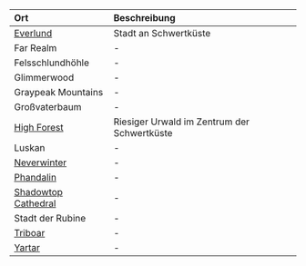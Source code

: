 | Ort | Beschreibung |
|:------------|:----------------|
| [Everlund](https://lolindhir.github.io/PnP/campaigns/starter/locations/cities/everlund) | Stadt an Schwertküste |
| Far Realm | - |
| Felsschlundhöhle | - |
| Glimmerwood | - |
| Graypeak Mountains | - |
| Großvaterbaum | - |
| [High Forest](https://lolindhir.github.io/PnP/locations/regions/high_forest) | Riesiger Urwald im Zentrum der Schwertküste |
| Luskan | - |
| [Neverwinter](https://lolindhir.github.io/PnP/campaigns/starter/locations/cities/neverwinter) | - |
| [Phandalin](https://lolindhir.github.io/PnP/campaigns/starter/locations/cities/phandalin) | - |
| [Shadowtop Cathedral](https://lolindhir.github.io/PnP/campaigns/starter/locations/landmarks/shadowtop_cathedral) | - |
| Stadt der Rubine | - |
| [Triboar](https://lolindhir.github.io/PnP/campaigns/starter/locations/cities/triboar) | - |
| [Yartar](https://lolindhir.github.io/PnP/campaigns/starter/locations/cities/yartar) | - |

